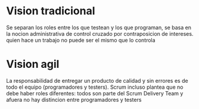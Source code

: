 
# Vision tradicional
Se separan los roles entre los que testean y los que programan, se basa en la nocion administrativa de control cruzado por contraposicion de intereses. quien hace un trabajo no puede ser el mismo que lo controla

# Vision agil
La responsabilidad de entregar un producto de calidad y sin errores es de todo el equipo (programadores y testers).
Scrum incluso plantea que no debe haber roles diferentes: todos son parte del Scrum Delivery Team y afuera no hay distincion entre  programadores y testers
